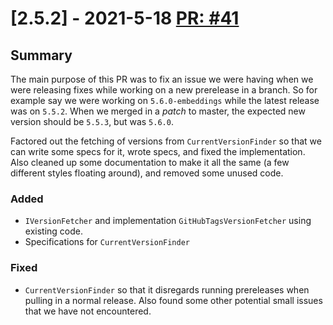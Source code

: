 # [2.5.2] - 2021-5-18 [PR: #41](https://github.com/dolittle/establish-context-action/pull/41)
## Summary

The main purpose of this PR was to fix an issue we were having when we were releasing fixes while working on a new prerelease in a branch. So for example say we were working on `5.6.0-embeddings` while the latest release was on `5.5.2`. When we merged in a _patch_ to master, the expected new version should be `5.5.3`, but was `5.6.0`.

Factored out the fetching of versions from `CurrentVersionFinder` so that we can write some specs for it, wrote specs, and fixed the implementation. Also cleaned up some documentation to make it all the same (a few different styles floating around), and removed some unused code.

### Added

- `IVersionFetcher` and implementation `GitHubTagsVersionFetcher` using existing code.
- Specifications for `CurrentVersionFinder`

### Fixed

- `CurrentVersionFinder` so that it disregards running prereleases when pulling in a normal release. Also found some other potential small issues that we have not encountered.


